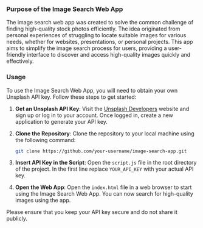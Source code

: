 ### Purpose of the Image Search Web App

The image search web app was created to solve the common challenge of finding high-quality stock photos efficiently. The idea originated from personal experiences of struggling to locate suitable images for various needs, whether for websites, presentations, or personal projects. This app aims to simplify the image search process for users, providing a user-friendly interface to discover and access high-quality images quickly and effectively.

### Usage

To use the Image Search Web App, you will need to obtain your own Unsplash API key. Follow these steps to get started:

1. **Get an Unsplash API Key**: Visit the [Unsplash Developers](https://unsplash.com/developers) website and sign up or log in to your account. Once logged in, create a new application to generate your API key.

2. **Clone the Repository**: Clone the repository to your local machine using the following command:

   ```bash
   git clone https://github.com/your-username/image-search-app.git
   ```
   
3. **Insert API Key in the Script**: Open the `script.js` file in the root directory of the project. In the first line replace `YOUR_API_KEY` with your actual API key.


4. **Open the Web App**: Open the `index.html` file in a web browser to start using the Image Search Web App. You can now search for high-quality images using the app.

Please ensure that you keep your API key secure and do not share it publicly.
